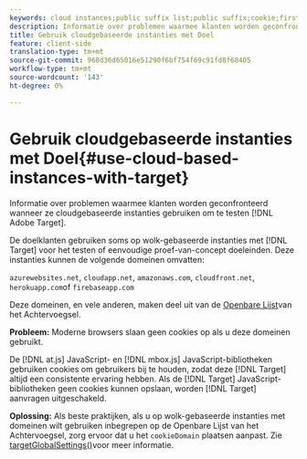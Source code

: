 ```yaml
---
keywords: cloud instances;public suffix list;public suffix;cookie;first-party cookie;1st-party cookie;azurewebsites.net;cloudapp.net;amazonaws.com;cloudfront.net;herokuapp.com;firebaseapp.com;targetGlobalSettings;cookieDomain
description: Informatie over problemen waarmee klanten worden geconfronteerd wanneer ze op cloud gebaseerde instanties gebruiken om Adobe Target te testen.
title: Gebruik cloudgebaseerde instanties met Doel
feature: client-side
translation-type: tm+mt
source-git-commit: 968d36d65016e51290f6bf754f69c91fd8f68405
workflow-type: tm+mt
source-wordcount: '143'
ht-degree: 0%

---
```



# Gebruik cloudgebaseerde instanties met Doel{#use-cloud-based-instances-with-target}

Informatie over problemen waarmee klanten worden geconfronteerd wanneer ze cloudgebaseerde instanties gebruiken om te testen [!DNL Adobe Target].

De doelklanten gebruiken soms op wolk-gebaseerde instanties met [!DNL Target] voor het testen of eenvoudige proef-van-concept doeleinden. Deze instanties kunnen de volgende domeinen omvatten:

`azurewebsites.net`, `cloudapp.net`, `amazonaws.com`, `cloudfront.net`, `herokuapp.com`of `firebaseapp.com`

Deze domeinen, en vele anderen, maken deel uit van de [Openbare Lijst](https://publicsuffix.org/list/public_suffix_list.dat)van het Achtervoegsel.

**Probleem:** Moderne browsers slaan geen cookies op als u deze domeinen gebruikt.

De [!DNL at.js] JavaScript- en [!DNL mbox.js] JavaScript-bibliotheken gebruiken cookies om gebruikers bij te houden, zodat deze [!DNL Target] altijd een consistente ervaring hebben. Als de [!DNL Target] JavaScript-bibliotheken geen cookies kunnen opslaan, worden [!DNL Target] aanvragen uitgeschakeld.

**Oplossing:** Als beste praktijken, als u op wolk-gebaseerde instanties met domeinen wilt gebruiken inbegrepen op de Openbare Lijst van het Achtervoegsel, zorg ervoor dat u het `cookieDomain` plaatsen aanpast. Zie [targetGlobalSettings()](/help/c-implementing-target/c-implementing-target-for-client-side-web/targetgobalsettings.md)voor meer informatie.
